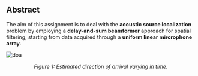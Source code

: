 ## Abstract

The aim of this assignment is to deal with the **acoustic source localization** problem by employing a **delay-and-sum beamformer** approach for spatial filtering, starting from data acquired through a **uniform linear mircrophone array**.

![doa](https://github.com/user-attachments/assets/9a0c6ff3-7f34-4fa3-b302-d462f7928c80)
<p align="center"><i>Figure 1: Estimated direction of arrival varying in time.</i></p>
